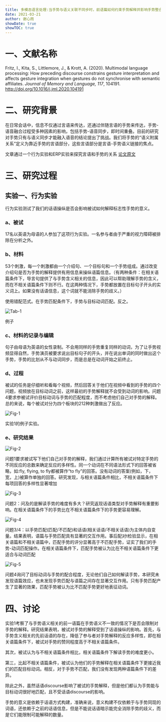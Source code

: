```yaml
---
title: 多模态语言处理:当手势与语义关联不同步时，前语篇如何约束手势解释并影响手势整合
date: 2021-03-21
author: 谢心雨
showDate: true
showTOC: true
---
```


# 一、文献名称

Fritz, I., Kita, S., Littlemore, J., & Krott, A. (2020). Multimodal language processing: How preceding discourse constrains gesture interpretation and affects gesture integration when gestures do not synchronise with semantic affiliates. *Journal of Memory and Language, 117*, 104191. http://doi.org/10.1016/j.jml.2020.104191

# 二、研究背景

在日常会话中，信息不仅通过言语来传达，还通过伴随言语的手势来传达，手势-语音融合过程受多种因素的影响，包括手势-语音同步，即时间重叠。目前的研究对手势只有与语义同步才能融入语音的结论提出了挑战。我们将手势的“语义附属关系”定义为靠近手势的言语部分，这些言语部分是言语-手势语义链接的焦点。

文章通过一个行为实验和ERP实验来探究言语和手势的关系
[论文原文](../Source_Files/2021-03-21-XXY1.pdf)

# 三、研究过程

## 实验一、行为实验

行为实验测试了我们的话语操纵是否会影响被试如何解释标志性手势的意义。

### a、被试

17名以英语为母语的人参加了这项行为实验。一名参与者由于严重的视力障碍被排除在分析之外。

### b、材料

53个刺激，每一个刺激都由一个介绍句、一个目标句和一个手势组成。通过改变介绍句是否为手势的解释提供有用信息来操纵语篇信息。（有两种条件：在相关语篇条件下，导言句提供了与手势含义相关的信息，因此可以帮助理解手势的含义，而在不相关语篇条件下则不行。在这两种情况下，手势都放置在目标句子开头的实义词上。如果没有话语信息，这个词就不能消除手势的歧义。）

使用错配范式。在手势匹配条件下，手势与目标动词匹配。反之。

![Tab-1](../Supporting_Information/2021-03-21-XXY1-Tab-1.png)

例子

### c、材料的记录与编辑

​		句子由母语为英语的女性录制。不会用同样的手势重复同样的动词，为了让手势视频显得自然，手势演员被要求说出目标句子的开头，并在说出单词的同时做出这个手势，手势的比划从不与动词同步，而是总是在动词开始之前终止。

### d、过程

被试的任务是仔细听和看每个视频，然后回答关于他们在视频中看到的手势的四个问题，视频放在目标动词之前，这样最初的手势解释就不会受到动词的影响。问题4要求参被试评价目标动词与手势的匹配程度，而不考虑他们自己对手势的解释。总的来说，每个被试对分为四个板块的212种刺激做出了反应。

![Fig-1](../Supporting_Information/2021-03-21-XXY1-Fig-1.png)

实验1的例子实验。

### e、研究结果

![Fig-2](../Supporting_Information/2021-03-21-XXY1-Fig-2.png)

问题1要求被试写下他们自己对手势的解释，我们通过计算所有被试对特定手势的不同反应的总数来确定反应的多样性。同一个动词在不同语法形式下的回答被省略，如:fly, flying, to fly都被算作“to fly”的回答。没有动词的答案(例如，下，宽，上)被算作单独的回答。研究发现，与相关语篇条件相比，不相关语篇条件下每项回答的多样性显著增加

![Fig-3](../Supporting_Information/2021-03-21-XXY1-Fig-3.png)

问题2：问及的是解读手势的难度有多大？研究返现话语类型对手势解释有重要影响。在相关语篇条件下的手势比在不相关语篇条件下的手势更容易理解。

![Fig-4](../Supporting_Information/2021-03-21-XXY1-Fig-4.png)

问题3/4：以手势匹配(匹配/不匹配)和话语(相关话语/不相关话语)为主体内自变量。结果表明，语篇与手势匹配具有显著的交互作用。事后配对t检验显示，在相关语篇和不相关语篇中，匹配手势的评分显著高于不匹配手势，证实了我们的手势-动词匹配操作。在相关语篇条件下，匹配手势被认为比在不相关语篇条件下更适合与动词匹配

![Fig-5](../Supporting_Information/2021-03-21-XXY1-Fig-5.png)

问题4询问了目标动词与手势的配合程度，无论他们自己如何解读手势，本研究未发现语篇效应，也未发现手势匹配与语篇之间存在显著交互作用。只有手势匹配产生了显著的效果，匹配手势被认为比不匹配手势更好地表征动词。

# 四、讨论

实验1考察了与手势语义相关的前一语篇在手势语义不一致的情况下是否会限制对手势的解释。研究结果表明，被试对手势的解释受到了话语操纵的影响。首先，与手势含义相关的先前话语的存在，降低了参与者对手势解释的反应多样性，即在相关语篇条件下，被试对手势的赞同程度高于不相关语篇条件。

其次，被试认为与不相关语篇条件相比，相关语篇条件下解读手势的难度更小。

第三，比起不相关语篇条件，被试认为他们的手势解释在相关语篇条件下更接近我们的匹配目标动词。相反，对于手势不匹配，我们没有发现两种语篇条件下的差异。

除此之外，虽然话语discourse影响了被试的手势解释，但是他们都认为手势能与目标动词很好地匹配，且不受话语discourse的影响。

手势的意义是依赖于话语方式构建，准确来说，意义构建不仅依赖于与手势同现的词语，还依赖于之前的话语信息，但是不能说话语暗示能完全消除手势的歧义，而是它们能限制可能解释的数量。

